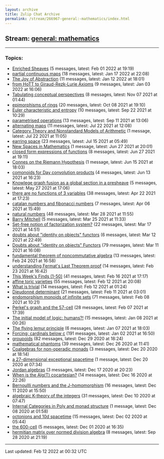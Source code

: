 ```yaml
---
layout: archive
title: Zulip Chat Archive
permalink: /stream/266967-general:-mathematics/index.html
---
```


## Stream: [general: mathematics](https://mattecapu.github.io/ct-zulip-archive/stream/266967-general:-mathematics/index.html)
---

### Topics:

* [Enriched Sheaves](topic/Enriched.20Sheaves.html) (5 messages, latest: Feb 01 2022 at 19:19)
* [partial continuous maps](topic/partial.20continuous.20maps.html) (18 messages, latest: Jan 17 2022 at 22:08)
* [The Joy of Abstraction](topic/The.20Joy.20of.20Abstraction.html) (11 messages, latest: Jan 12 2022 at 18:01)
* [from HoTT to Giraud-Rezk-Lurie Axioms](topic/from.20HoTT.20to.20Giraud-Rezk-Lurie.20Axioms.html) (9 messages, latest: Jan 03 2022 at 16:06)
* [Tabulating conceptual perspectives](topic/Tabulating.20conceptual.20perspectives.html) (8 messages, latest: Nov 07 2021 at 01:44)
* [epimorphisms of rings](topic/epimorphisms.20of.20rings.html) (20 messages, latest: Oct 08 2021 at 19:10)
* [Euler characteristic and entropy](topic/Euler.20characteristic.20and.20entropy.html) (10 messages, latest: Sep 22 2021 at 10:29)
* [parametrised operations](topic/parametrised.20operations.html) (13 messages, latest: Sep 11 2021 at 13:06)
* [alternating maps](topic/alternating.20maps.html) (11 messages, latest: Jul 22 2021 at 12:08)
* [Category Theory and Nonstandard Models of Arithmetic](topic/Category.20Theory.20and.20Nonstandard.20Models.20of.20Arithmetic.html) (1 message, latest: Jul 22 2021 at 11:05)
* [earring space](topic/earring.20space.html) (23 messages, latest: Jul 15 2021 at 05:49)
* [New Spaces in Mathematics](topic/New.20Spaces.20in.20Mathematics.html) (1 message, latest: Jun 27 2021 at 20:01)
* [closed form expressions of functions](topic/closed.20form.20expressions.20of.20functions.html) (8 messages, latest: Jun 27 2021 at 19:11)
* [Connes on the Riemann Hypothesis](topic/Connes.20on.20the.20Riemann.20Hypothesis.html) (1 message, latest: Jun 15 2021 at 18:03)
* [comonoids for Day convolution products](topic/comonoids.20for.20Day.20convolution.20products.html) (4 messages, latest: Jun 13 2021 at 16:23)
* [Knowlege graph fusion as a global section in a presheave](topic/Knowlege.20graph.20fusion.20as.20a.20global.20section.20in.20a.20presheave.html) (5 messages, latest: May 27 2021 at 17:06)
* [there are no functions of 3 variables](topic/there.20are.20no.20functions.20of.203.20variables.html) (38 messages, latest: Apr 22 2021 at 17:23)
* [catalan numbers and fibonacci numbers](topic/catalan.20numbers.20and.20fibonacci.20numbers.html) (7 messages, latest: Apr 06 2021 at 15:49)
* [natural numbers](topic/natural.20numbers.html) (48 messages, latest: Mar 28 2021 at 11:55)
* [Barry Mitchell](topic/Barry.20Mitchell.html) (5 messages, latest: Mar 25 2021 at 11:33)
* [Set-free notion of factorization system?](topic/Set-free.20notion.20of.20factorization.20system.3F.html) (22 messages, latest: Mar 17 2021 at 14:51)
* [doubts about "identity on objects" functors](topic/doubts.20about.20.22identity.20on.20objects.22.20functors.html) (6 messages, latest: Mar 12 2021 at 22:49)
* [Doubts about "identity on objects" Functors](topic/Doubts.20about.20.22identity.20on.20objects.22.20Functors.html) (79 messages, latest: Mar 11 2021 at 16:08)
* [fundamental theorem of noncommutative algebra](topic/fundamental.20theorem.20of.20noncommutative.20algebra.html) (13 messages, latest: Feb 24 2021 at 16:58)
* [understanding Fermat's Last Theorem proof](topic/understanding.20Fermat's.20Last.20Theorem.20proof.html) (14 messages, latest: Feb 23 2021 at 16:42)
* [This Week's Finds (1-50)](topic/This.20Week's.20Finds.20(1-50).html) (41 messages, latest: Feb 16 2021 at 17:17)
* [affine toric varieties](topic/affine.20toric.20varieties.html) (55 messages, latest: Feb 12 2021 at 20:08)
* [What is trivial](topic/What.20is.20trivial.html) (14 messages, latest: Feb 12 2021 at 01:24)
* [Dieudonné determinant](topic/Dieudonn.C3.A9.20determinant.html) (21 messages, latest: Feb 11 2021 at 03:01)
* [endomorphism monoids of infinite sets](topic/endomorphism.20monoids.20of.20infinite.20sets.html) (71 messages, latest: Feb 08 2021 at 10:21)
* [Perkel's graph and the 57-cell](topic/Perkel's.20graph.20and.20the.2057-cell.html) (28 messages, latest: Feb 07 2021 at 17:39)
* [The initial model of logic: humans?!](topic/The.20initial.20model.20of.20logic.3A.20humans.3F!.html) (15 messages, latest: Jan 08 2021 at 00:26)
* [The flying lemur principle](topic/The.20flying.20lemur.20principle.html) (6 messages, latest: Jan 07 2021 at 18:03)
* [Forcing: cardinals below c](topic/Forcing.3A.20cardinals.20below.20c.html) (191 messages, latest: Jan 02 2021 at 16:50)
* [groupoids](topic/groupoids.html) (82 messages, latest: Dec 29 2020 at 18:24)
* [mathematical phantoms](topic/mathematical.20phantoms.html) (39 messages, latest: Dec 26 2020 at 11:41)
* [Coalgebras for non-operadic monads](topic/Coalgebras.20for.20non-operadic.20monads.html) (3 messages, latest: Dec 20 2020 at 18:14)
* [a 27-dimensional exceptional spacetime](topic/a.2027-dimensional.20exceptional.20spacetime.html) (1 message, latest: Dec 20 2020 at 07:34)
* [Jordan algebras](topic/Jordan.20algebras.html) (3 messages, latest: Dec 17 2020 at 20:23)
* [When is the Alg(T) cocartesian?](topic/When.20is.20the.20Alg(T).20cocartesian.3F.html) (14 messages, latest: Dec 16 2020 at 22:26)
* [Bernoullli numbers and the J-homomorphism](topic/Bernoullli.20numbers.20and.20the.20J-homomorphism.html) (16 messages, latest: Dec 11 2020 at 15:50)
* [algebraic K-theory of the integers](topic/algebraic.20K-theory.20of.20the.20integers.html) (31 messages, latest: Dec 10 2020 at 07:47)
* [Internal Categories in Poly and monad structure](topic/Internal.20Categories.20in.20Poly.20and.20monad.20structure.html) (1 message, latest: Dec 08 2020 at 01:58)
* [octonions and 10d spacetime](topic/octonions.20and.2010d.20spacetime.html) (15 messages, latest: Dec 02 2020 at 05:44)
* [the 600-cell](topic/the.20600-cell.html) (5 messages, latest: Dec 01 2020 at 16:35)
* [hermitian matrix over normed division algebra](topic/hermitian.20matrix.20over.20normed.20division.20algebra.html) (8 messages, latest: Sep 28 2020 at 21:19)

<hr><p>Last updated: Feb 12 2022 at 00:32 UTC</p>